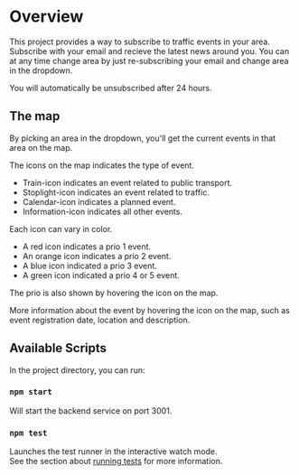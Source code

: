 # Overview

This project provides a way to subscribe to traffic events in your area. Subscribe with your email and recieve the latest news around you. You can at any time change area by just re-subscribing your email and change area in the dropdown.

You will automatically be unsubscribed after 24 hours.

## The map

By picking an area in the dropdown, you'll get the current events in that area on the map.

The icons on the map indicates the type of event.
- Train-icon indicates an event related to public transport.
- Stoplight-icon indicates an event related to traffic.
- Calendar-icon indicates a planned event.
- Information-icon indicates all other events.

Each icon can vary in color.
- A red icon indicates a prio 1 event.
- An orange icon indicates a prio 2 event.
- A blue icon indicated a prio 3 event.
- A green icon indicated a prio 4 or 5 event.

The prio is also shown by hovering the icon on the map.

More information about the event by hovering the icon on the map, such as event registration date, location and description.

## Available Scripts

In the project directory, you can run:

### `npm start`

Will start the backend service on port 3001.

### `npm test`

Launches the test runner in the interactive watch mode.\
See the section about [running tests](https://facebook.github.io/create-react-app/docs/running-tests) for more information.

